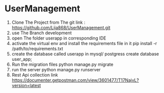 # UserManagement
1. Clone The Project from The git link : https://github.com/Lija868/UserManagement.git
2. use The Branch development
3. open The folder userapp in corresponding IDE
4. activate the virtual env and install the requirements file in it
    pip install -r /path/to/requirements.txt
5. create the database called userapp in mysql/ postgress
    create database user_app;
6. Run the migration files
    python manage.py migrate
7. run the server 
    python manage.py runserver
8. Rest Api collection link 
    https://documenter.getpostman.com/view/3601477/T17NajvL?version=latest

